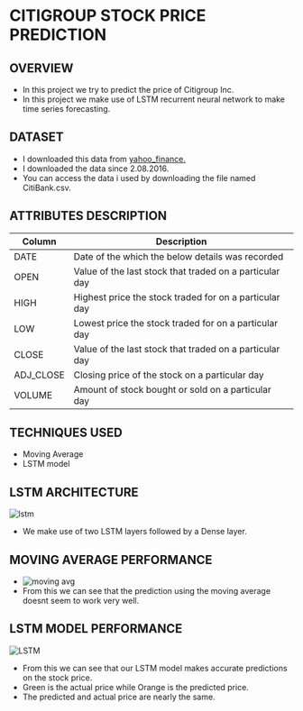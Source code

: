 # CITIGROUP STOCK PRICE PREDICTION

## OVERVIEW
* In this project we try to predict the price of Citigroup Inc.
* In this project we make use of LSTM recurrent neural network to make time series forecasting.

## DATASET
* I downloaded this data from [yahoo_finance.](https://in.finance.yahoo.com/quote/C/history?p=C)
* I downloaded the data since 2.08.2016.
* You can access the data i used by downloading the file named CitiBank.csv. 

## ATTRIBUTES DESCRIPTION

|Column                   | Description                                              |
| --------                | ---------------                                          |
|DATE                     |	Date of the which the below details was recorded         |
|OPEN                     |	Value of the last stock that traded on a particular day  |
|HIGH                     |	Highest price the stock traded for on a particular day   |
|LOW                      |	Lowest price the stock traded for on a particular day    |
|CLOSE                    |	Value of the last stock that traded on a particular day  |
|ADJ_CLOSE                |	Closing price of the stock on a particular day           |
|VOLUME                   |	Amount of stock bought or sold on a particular day       |

## TECHNIQUES USED

* Moving Average
* LSTM model

## LSTM ARCHITECTURE 
![lstm](https://i.ibb.co/0tBv9XL/Capture.jpg)
* We make use of two LSTM layers followed by a Dense layer.

## MOVING AVERAGE PERFORMANCE
* ![moving avg](https://i.ibb.co/6bn8n22/MOVING-AVG.jpg)
* From this we can see that the prediction using the moving average doesnt seem to work very well.

## LSTM MODEL PERFORMANCE
![LSTM](https://i.ibb.co/tx5S4Jp/lstm.jpg)
* From this we can see that our LSTM model makes accurate predictions on the stock price.
* Green is the actual price while Orange is the predicted price.
* The predicted and actual price are nearly the same.
